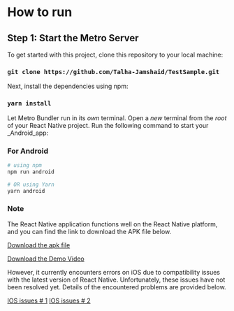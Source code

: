 # How to run

## Step 1: Start the Metro Server
To get started with this project, clone this repository to your local machine:

### `git clone https://github.com/Talha-Jamshaid/TestSample.git` 

Next, install the dependencies using npm:

### `yarn install`

Let Metro Bundler run in its _own_ terminal. Open a _new_ terminal from the _root_ of your React Native project. Run the following command to start your _Android_app:

### For Android

```bash
# using npm
npm run android

# OR using Yarn
yarn android
```

### Note

The React Native application functions well on the React Native platform, and you can find the link to download the APK file below.


[Download the apk file ](https://drive.google.com/file/d/17ooNR9oZrDUOYRb8CGjm69HdG1ftlVPg/view?usp=drive_link)

[Download the Demo Video ](https://drive.google.com/file/d/1BtAHRj0k87iRBKHiV2oiagHzTzlRoTtV/view?usp=drive_link)


However, it currently encounters errors on iOS due to compatibility issues with the latest version of React Native. Unfortunately, these issues have not been resolved yet. Details of the encountered problems are provided below.


[IOS issues # 1](https://github.com/facebook/flipper/issues/4770)
[IOS issues # 2](https://github.com/facebook/react-native/issues/35231#issuecomment-1562667007)